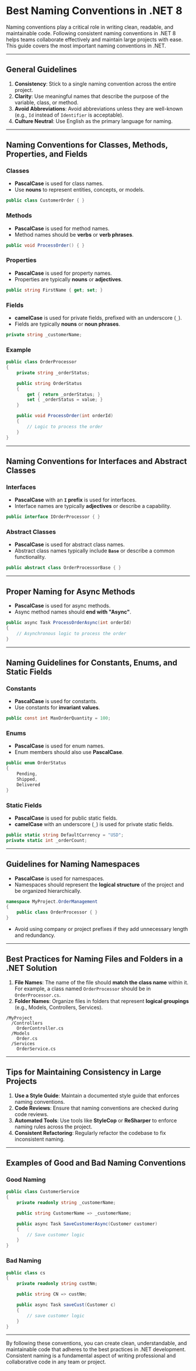 # Best Naming Conventions in .NET 8

Naming conventions play a critical role in writing clean, readable, and maintainable code. Following consistent naming conventions in .NET 8 helps teams collaborate effectively and maintain large projects with ease. This guide covers the most important naming conventions in .NET.

---

## General Guidelines

1. **Consistency**: Stick to a single naming convention across the entire project.
2. **Clarity**: Use meaningful names that describe the purpose of the variable, class, or method.
3. **Avoid Abbreviations**: Avoid abbreviations unless they are well-known (e.g., `Id` instead of `Identifier` is acceptable).
4. **Culture Neutral**: Use English as the primary language for naming.

---

## Naming Conventions for Classes, Methods, Properties, and Fields

### Classes
- **PascalCase** is used for class names.
- Use **nouns** to represent entities, concepts, or models.

```csharp
public class CustomerOrder { }
```

### Methods
- **PascalCase** is used for method names.
- Method names should be **verbs** or **verb phrases**.

```csharp
public void ProcessOrder() { }
```

### Properties
- **PascalCase** is used for property names.
- Properties are typically **nouns** or **adjectives**.

```csharp
public string FirstName { get; set; }
```

### Fields
- **camelCase** is used for private fields, prefixed with an underscore (`_`).
- Fields are typically **nouns** or **noun phrases**.

```csharp
private string _customerName;
```

### Example

```csharp
public class OrderProcessor
{
    private string _orderStatus;

    public string OrderStatus
    {
        get { return _orderStatus; }
        set { _orderStatus = value; }
    }

    public void ProcessOrder(int orderId)
    {
        // Logic to process the order
    }
}
```

---

## Naming Conventions for Interfaces and Abstract Classes

### Interfaces
- **PascalCase** with an **`I` prefix** is used for interfaces.
- Interface names are typically **adjectives** or describe a capability.

```csharp
public interface IOrderProcessor { }
```

### Abstract Classes
- **PascalCase** is used for abstract class names.
- Abstract class names typically include **`Base`** or describe a common functionality.

```csharp
public abstract class OrderProcessorBase { }
```

---

## Proper Naming for Async Methods

- **PascalCase** is used for async methods.
- Async method names should **end with "Async"**.

```csharp
public async Task ProcessOrderAsync(int orderId)
{
    // Asynchronous logic to process the order
}
```

---

## Naming Guidelines for Constants, Enums, and Static Fields

### Constants
- **PascalCase** is used for constants.
- Use constants for **invariant values**.

```csharp
public const int MaxOrderQuantity = 100;
```

### Enums
- **PascalCase** is used for enum names.
- Enum members should also use **PascalCase**.

```csharp
public enum OrderStatus
{
    Pending,
    Shipped,
    Delivered
}
```

### Static Fields
- **PascalCase** is used for public static fields.
- **camelCase** with an underscore (`_`) is used for private static fields.

```csharp
public static string DefaultCurrency = "USD";
private static int _orderCount;
```

---

## Guidelines for Naming Namespaces

- **PascalCase** is used for namespaces.
- Namespaces should represent the **logical structure** of the project and be organized hierarchically.

```csharp
namespace MyProject.OrderManagement
{
    public class OrderProcessor { }
}
```

- Avoid using company or project prefixes if they add unnecessary length and redundancy.

---

## Best Practices for Naming Files and Folders in a .NET Solution

1. **File Names**: The name of the file should **match the class name** within it. For example, a class named `OrderProcessor` should be in `OrderProcessor.cs`.
2. **Folder Names**: Organize files in folders that represent **logical groupings** (e.g., Models, Controllers, Services).

```plaintext
/MyProject
  /Controllers
    OrderController.cs
  /Models
    Order.cs
  /Services
    OrderService.cs
```

---

## Tips for Maintaining Consistency in Large Projects

1. **Use a Style Guide**: Maintain a documented style guide that enforces naming conventions.
2. **Code Reviews**: Ensure that naming conventions are checked during code reviews.
3. **Automated Tools**: Use tools like **StyleCop** or **ReSharper** to enforce naming rules across the project.
4. **Consistent Refactoring**: Regularly refactor the codebase to fix inconsistent naming.

---

## Examples of Good and Bad Naming Conventions

### Good Naming
```csharp
public class CustomerService
{
    private readonly string _customerName;

    public string CustomerName => _customerName;

    public async Task SaveCustomerAsync(Customer customer)
    {
        // Save customer logic
    }
}
```

### Bad Naming
```csharp
public class cs
{
    private readonly string custNm;

    public string CN => custNm;

    public async Task saveCust(Customer c)
    {
        // save customer logic
    }
}
```

---

By following these conventions, you can create clean, understandable, and maintainable code that adheres to the best practices in .NET development. Consistent naming is a fundamental aspect of writing professional and collaborative code in any team or project.